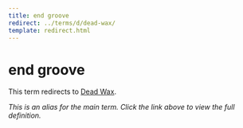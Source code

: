 ```yaml
---
title: end groove
redirect: ../terms/d/dead-wax/
template: redirect.html
---
```


# end groove

This term redirects to [Dead Wax](../terms/d/dead-wax/).

*This is an alias for the main term. Click the link above to view the full definition.*
